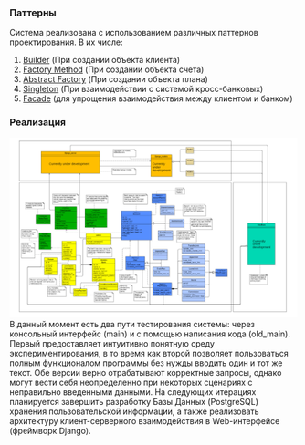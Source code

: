 ### Паттерны
Система реализована с использованием различных паттернов проектирования. В их числе:
1.	[Builder](https://en.wikipedia.org/wiki/Builder_pattern) (При создании объекта клиента)
2.	[Factory Method](https://en.wikipedia.org/wiki/Factory_method_pattern) (При создании объекта счета)
3.	[Abstract Factory](https://en.wikipedia.org/wiki/Abstract_factory_pattern) (При создании объекта плана)
4.	[Singleton](https://en.wikipedia.org/wiki/Singleton_pattern) (При взаимодействии с системой кросс-банковых)
5.	[Facade](https://en.wikipedia.org/wiki/Facade_pattern) (для упрощения взаимодействия между клиентом и банком)

### Реализация
![.](UML-diagram_Class_architecture.jpeg)
В данный момент есть два пути тестирования системы: через консольный интерфейс (main) и с помощью написания кода (old_main). Первый предоставляет интуитивно понятную среду экспериментирования, в то время как второй позволяет пользоваться полным функционалом программы без нужды вводить один и тот же текст. Обе версии верно отрабатывают корректные запросы, однако могут вести себя неопределенно при некоторых сценариях с неправильно введенными данными. На следующих итерациях планируется завершить разработку Базы Данных (PostgreSQL) хранения пользовательской информации, а также реализовать архитектуру клиент-серверного взаимодействия в Web-интерфейсе (фреймворк Django).
